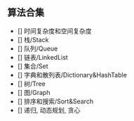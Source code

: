 ## 算法合集

* [] 时间复杂度和空间复杂度
* [] 栈/Stack
* [] 队列/Queue
* [] 链表/LinkedList
* [] 集合/Set
* [] 字典和散列表/Dictionary&HashTable
* [] 树/Tree
* [] 图/Graph
* [] 排序和搜索/Sort&Search
* [] 递归, 动态规划, 贪心